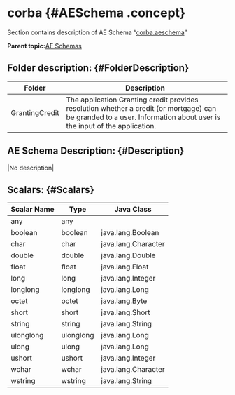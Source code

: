 # corba {#AESchema .concept}

Section contains description of AE Schema “[corba.aeschema](corba.aeschema)”

**Parent topic:**[AE Schemas](../../../../../../modules/demo_Enterprise/dita/projects/GrantingCredit/common/aeschema.md)

## Folder description: {#FolderDescription}

|Folder|Description|
|------|-----------|
|GrantingCredit|The application Granting credit provides resolution whether a credit \(or mortgage\) can be granded to a user. Information about user is the input of the application.|

## AE Schema Description: {#Description}

|No description|

## Scalars: {#Scalars}

|Scalar Name|Type|Java Class|
|-----------|----|----------|
|any|any| |
|boolean|boolean|java.lang.Boolean|
|char|char|java.lang.Character|
|double|double|java.lang.Double|
|float|float|java.lang.Float|
|long|long|java.lang.Integer|
|longlong|longlong|java.lang.Long|
|octet|octet|java.lang.Byte|
|short|short|java.lang.Short|
|string|string|java.lang.String|
|ulonglong|ulonglong|java.lang.Long|
|ulong|ulong|java.lang.Long|
|ushort|ushort|java.lang.Integer|
|wchar|wchar|java.lang.Character|
|wstring|wstring|java.lang.String|

